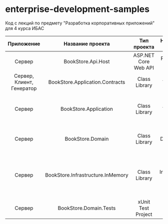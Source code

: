 # enterprise-development-samples
Код с лекций по предмету "Разработка корпоративных приложений" для 4 курса ИБАС

|Приложение| Название проекта | Тип проекта | Назначение проекта | Лабораторная | Описание |
|:-----------:|:-----------:|:-----------:|:-----------:|:-----------:|:------------|
|Сервер|BookStore.Api.Host|ASP.NET Core Web API|Presentation Layer|Лабораторная 2|Веб приложение с API-эндпоинтами сервера |
|Сервер, Клиент, Генератор|BookStore.Application.Contracts|Class Library|Application Layer|Лабораторная 2|Библиотека с контрактами|
|Сервер|BookStore.Application|Class Library|Application Layer|Лабораторная 2|Бибилотека со службами, запускающими use cases в доменном слое|
|Сервер|BookStore.Domain|Class Library|Domain layer|Лабораторная 1|Библиотека с описанием доменной области сервера|
|Сервер|BookStore.Infrastructure.InMemory|Class Library|Infrastructure layer|Лабораторная 1|Библиотека с имплементацией инфраструктурных служб с использованием инмемори коллекций|
|Сервер|BookStore.Domain.Tests|xUnit Test Project|Unit Tests|Лабораторная 1|Юнит-тесты доменной логики|

